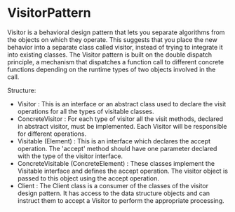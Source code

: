 # VisitorPattern

Visitor is a behavioral design pattern that lets you separate algorithms from the objects on which they operate. This suggests that you place the new behavior into a separate class called visitor, instead of trying to integrate it into existing classes.
The Visitor pattern is built on the double dispatch principle, a mechanism that dispatches a function call to different concrete functions depending on the runtime types of two objects involved in the call.

Structure:
- Visitor : This is an interface or an abstract class used to declare the visit operations for all the types of visitable classes.
- ConcreteVisitor : For each type of visitor all the visit methods, declared in abstract visitor, must be implemented. Each Visitor will be responsible for different operations.
- Visitable (Element) : This is an interface which declares the accept operation. The 'accept' method should have one parameter declared with the type of the visitor interface.
- ConcreteVisitable (ConcreteElement) : These classes implement the Visitable interface and defines the accept operation. The visitor object is passed to this object using the accept operation.
- Client : The Client class is a consumer of the classes of the visitor design pattern. It has access to the data structure objects and can instruct them to accept a Visitor to perform the appropriate processing.
